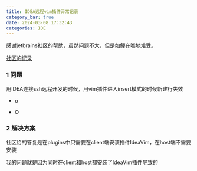 ```yaml
---
title: IDEA远程vim插件异常记录
category_bar: true
date: 2024-03-08 17:32:43
categories: IDE
---
```


感谢jetbrains社区的帮助，虽然问题不大，但是如鲠在喉地难受。

[社区的记录](https://youtrack.jetbrains.com/issue/VIM-3334/Cant-add-new-lines-when-using-o-or-O-when-using-remote-dev-and-have-IdeaVIM-installed-in-the-host-side.)

### 1 问题

用IDEA连接ssh远程开发的时候，用vim插件进入insert模式的时候新建行失效

- o

- O

### 2 解决方案

社区给的答复是在plugins中只需要在client端安装插件IdeaVim，在host端不需要安装

我的问题就是因为同时在client和host都安装了IdeaVim插件导致的